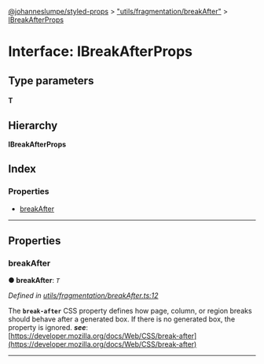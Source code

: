 [@johanneslumpe/styled-props](../README.md) > ["utils/fragmentation/breakAfter"](../modules/_utils_fragmentation_breakafter_.md) > [IBreakAfterProps](../interfaces/_utils_fragmentation_breakafter_.ibreakafterprops.md)

# Interface: IBreakAfterProps

## Type parameters
#### T 
## Hierarchy

**IBreakAfterProps**

## Index

### Properties

* [breakAfter](_utils_fragmentation_breakafter_.ibreakafterprops.md#breakafter)

---

## Properties

<a id="breakafter"></a>

###  breakAfter

**● breakAfter**: *`T`*

*Defined in [utils/fragmentation/breakAfter.ts:12](https://github.com/johanneslumpe/styled-props/blob/3abf398/src/utils/fragmentation/breakAfter.ts#L12)*

The **`break-after`** CSS property defines how page, column, or region breaks should behave after a generated box. If there is no generated box, the property is ignored.
*__see__*: [https://developer.mozilla.org/docs/Web/CSS/break-after](https://developer.mozilla.org/docs/Web/CSS/break-after)

___

